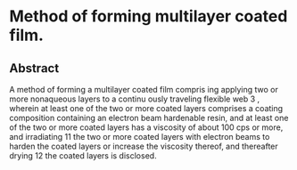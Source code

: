 # Method of forming multilayer coated film.

## Abstract
A method of forming a multilayer coated film compris ing applying two or more nonaqueous layers to a continu ously traveling flexible web 3 , wherein at least one of the two or more coated layers comprises a coating composition containing an electron beam hardenable resin, and at least one of the two or more coated layers has a viscosity of about 100 cps or more, and irradiating 11 the two or more coated layers with electron beams to harden the coated layers or increase the viscosity thereof, and thereafter drying 12 the coated layers is disclosed.